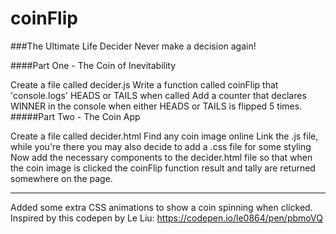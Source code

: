 # coinFlip

###The Ultimate Life Decider Never make a decision again!

####Part One - The Coin of Inevitability

Create a file called decider.js
Write a function called coinFlip that 'console.logs' HEADS or TAILS when called
Add a counter that declares WINNER in the console when either HEADS or TAILS is flipped 5 times.
#####Part Two - The Coin App

Create a file called decider.html
Find any coin image online
Link the .js file, while you're there you may also decide to add a .css file for some styling
Now add the necessary components to the decider.html file so that when the coin image is clicked the coinFlip function result and tally are returned somewhere on the page.

--------------------------------------------------------------------------------------------------

Added some extra CSS animations to show a coin spinning when clicked. Inspired by this codepen by Le Liu: https://codepen.io/le0864/pen/pbmoVQ

